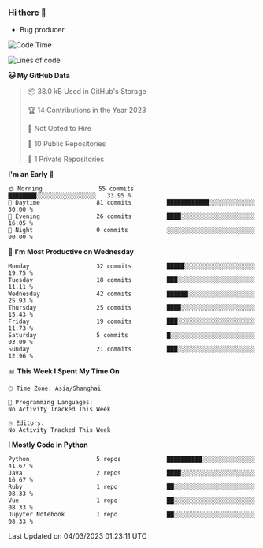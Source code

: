 ### Hi there 👋
* Bug producer
<!--START_SECTION:waka-->
![Code Time](http://img.shields.io/badge/Code%20Time-890%20hrs%2035%20mins-blue)

![Lines of code](https://img.shields.io/badge/From%20Hello%20World%20I%27ve%20Written-54.5%20thousand%20lines%20of%20code-blue)

**🐱 My GitHub Data** 

> 📦 38.0 kB Used in GitHub's Storage 
 > 
> 🏆 14 Contributions in the Year 2023
 > 
> 🚫 Not Opted to Hire
 > 
> 📜 10 Public Repositories 
 > 
> 🔑 1 Private Repositories 
 > 
**I'm an Early 🐤** 

```text
🌞 Morning                55 commits          ████████░░░░░░░░░░░░░░░░░   33.95 % 
🌆 Daytime                81 commits          ████████████░░░░░░░░░░░░░   50.00 % 
🌃 Evening                26 commits          ████░░░░░░░░░░░░░░░░░░░░░   16.05 % 
🌙 Night                  0 commits           ░░░░░░░░░░░░░░░░░░░░░░░░░   00.00 % 
```
📅 **I'm Most Productive on Wednesday** 

```text
Monday                   32 commits          █████░░░░░░░░░░░░░░░░░░░░   19.75 % 
Tuesday                  18 commits          ███░░░░░░░░░░░░░░░░░░░░░░   11.11 % 
Wednesday                42 commits          ██████░░░░░░░░░░░░░░░░░░░   25.93 % 
Thursday                 25 commits          ████░░░░░░░░░░░░░░░░░░░░░   15.43 % 
Friday                   19 commits          ███░░░░░░░░░░░░░░░░░░░░░░   11.73 % 
Saturday                 5 commits           █░░░░░░░░░░░░░░░░░░░░░░░░   03.09 % 
Sunday                   21 commits          ███░░░░░░░░░░░░░░░░░░░░░░   12.96 % 
```


📊 **This Week I Spent My Time On** 

```text
🕑︎ Time Zone: Asia/Shanghai

💬 Programming Languages: 
No Activity Tracked This Week

🔥 Editors: 
No Activity Tracked This Week
```

**I Mostly Code in Python** 

```text
Python                   5 repos             ██████████░░░░░░░░░░░░░░░   41.67 % 
Java                     2 repos             ████░░░░░░░░░░░░░░░░░░░░░   16.67 % 
Ruby                     1 repo              ██░░░░░░░░░░░░░░░░░░░░░░░   08.33 % 
Vue                      1 repo              ██░░░░░░░░░░░░░░░░░░░░░░░   08.33 % 
Jupyter Notebook         1 repo              ██░░░░░░░░░░░░░░░░░░░░░░░   08.33 % 
```




 Last Updated on 04/03/2023 01:23:11 UTC
<!--END_SECTION:waka-->
